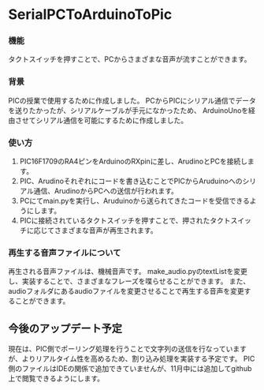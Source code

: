 # SerialPCToArduinoToPic

### 機能
タクトスイッチを押すことで、PCからさまざまな音声が流すことができます。

### 背景
PICの授業で使用するために作成しました。
PCからPICにシリアル通信でデータを送りたかったが、シリアルケーブルが手元になかったため、
ArduinoUnoを経由させてシリアル通信を可能にするために作成しました。

### 使い方
1. PIC16F1709のRA4ピンをArduinoのRXpinに差し、ArudinoとPCを接続します。
2. PIC、Arudinoそれぞれにコードを書き込むことでPICからAruduinoへのシリアル通信、ArudinoからPCへの送信が行われます。
3. PCにてmain.pyを実行し、Aruduinoから送られてきたコードを受信できるようにします。
4. PICに接続されているタクトスイッチを押すことで、押されたタクトスイッチに応じてさまざまな音声が再生されます。

### 再生する音声ファイルについて
再生される音声ファイルは、機械音声です。
make_audio.pyのtextListを変更し、実装することで、さまざまなフレーズを喋らせることができます。
また、audioフォルダにあるaudioファイルを変更させることで再生する音声を変更することができます。

## 今後のアップデート予定
現在は、PIC側でポーリング処理を行うことで文字列の送信を行なっていますが、よりリアルタイム性を高めるため、割り込み処理を実装する予定です。
PIC側のファイルはIDEの関係で追加できていませんが、11月中には追加してgithub上で閲覧できるようにします。
